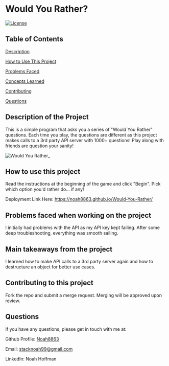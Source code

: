   # Would You Rather? 


  [![License](https://img.shields.io/badge/License-Apache_2.0-blue.svg)](https://opensource.org/licenses/Apache-2.0)


  ## Table of Contents
  [Description](#description-of-the-project)

  [How to Use This Project](#how-to-use-this-project)

  [Problems Faced](#problems-faced-when-working-on-the-project)

  [Concepts Learned](#main-takeaways-from-the-project)

  [Contributing](#contributing-to-this-project)
  
  [Questions](#questions)


  ## Description of the Project 

  This is a simple program that asks you a series of "Would You Rather" questions. Each time you play, the questions are different as this project makes calls to a 3rd party API server with 1000+ questions! Play along with friends are question your sanity!  

  ![Would You Rather_](https://github.com/Noah8863/Would-You-Rather/assets/60634270/66c86f78-de91-423d-b7d9-42010986df51)

  ## How to use this project 

  Read the instructions at the beginning of the game and click "Begin". Pick which option you'd rather do... if any! 

  Deployment Link Here: https://noah8863.github.io/Would-You-Rather/ 

  ## Problems faced when working on the project 
 
  I initially had problems with the API as my API key kept failing. After some deep troubleshooting, everything was smooth sailing.  

  ## Main takeaways from the project 

  I learned how to make API calls to a 3rd party server again and how to destructure an object for better use cases.  

  ## Contributing to this project
  Fork the repo and submit a merge request. Merging will be approved upon review. 
  
  ## Questions 

  If you have any questions, please get in touch with me at: 
 
  Github Profile: [Noah8863](https://github.com/Noah8863)  

  Email: stacknoah99@gmail.com 

  LinkedIn: Noah Hoffman
